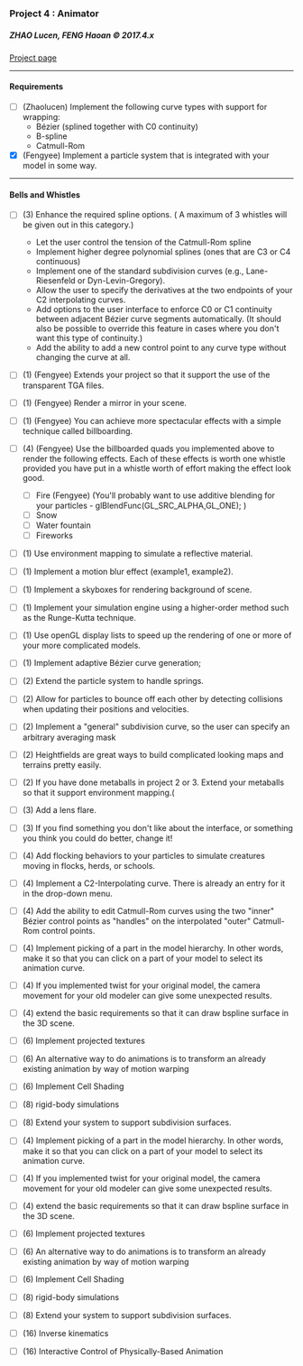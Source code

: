 ### Project 4 : Animator
##### ZHAO Lucen, FENG Haoan 	© 2017.4.x
[Project page](https://course.cse.ust.hk/comp4411/Password_Only/projects/animator03/index.html)
***

#### Requirements

* [ ] (Zhaolucen) Implement the following curve types with support for wrapping:  
    - Bézier (splined together with C0 continuity)  
    - B-spline  
    - Catmull-Rom  
* [x] (Fengyee) Implement a particle system that is integrated with your model in some way.  

***  
#### Bells and Whistles

* [ ] (3) Enhance the required spline options. (  A maximum of 3 whistles will be given out in this category.)
    - Let the user control the tension of the Catmull-Rom spline
    - Implement higher degree polynomial splines (ones that are C3 or C4 continuous)
    - Implement one of the standard subdivision curves (e.g., Lane-Riesenfeld or Dyn-Levin-Gregory).
    - Allow the user to specify the derivatives at the two endpoints of your C2 interpolating curves.
    - Add options to the user interface to enforce C0 or C1 continuity between adjacent Bézier curve segments automatically. (It should also be possible to override this feature in cases where you don't want this type of continuity.)
    - Add the ability to add a new control point to any curve type without changing the curve at all.
* [ ] (1) (Fengyee) Extends your project so that it support the use of the transparent TGA files.
* [ ] (1) (Fengyee) Render a mirror in your scene.
* [ ] (1) (Fengyee) You can achieve more spectacular effects with a simple technique called billboarding.
* [ ] (4) (Fengyee) Use the billboarded quads you implemented above to render the following effects.  Each of these effects is worth one whistle provided you have put in a whistle worth of effort making the effect look good.
    - [ ] Fire (Fengyee) (You'll probably want to use additive blending for your particles - glBlendFunc(GL_SRC_ALPHA,GL_ONE); )
    - [ ] Snow
    - [ ] Water fountain
    - [ ] Fireworks
* [ ] (1) Use environment mapping to simulate a reflective material.
* [ ] (1) Implement a motion blur effect (example1, example2). 
* [ ] (1) Implement a skyboxes for rendering background of scene.
* [ ] (1)  Implement your simulation engine using a higher-order method such as the Runge-Kutta technique. 
* [ ] (1) Use openGL  display lists to speed up the rendering of one or more of your more complicated models.
* [ ] (1) Implement adaptive Bézier curve generation; 
* [ ] (2) Extend the particle system to handle springs.
* [ ] (2) Allow for particles to bounce off each other by detecting collisions when updating their positions and velocities.
* [ ] (2) Implement a "general" subdivision curve, so the user can specify an arbitrary averaging mask 
* [ ] (2) Heightfields are great ways to build complicated looking maps and terrains pretty easily.
* [ ] (2) If you have done metaballs in project 2 or 3.  Extend your metaballs so that it support environment mapping.(
* [ ] (3)  Add a lens flare.
* [ ] (3) If you find something you don't like about the interface, or something you think you could do better, change it!
* [ ] (4) Add flocking behaviors to your particles to simulate creatures moving in flocks, herds, or schools.
* [ ] (4) Implement a C2-Interpolating curve.  There is already an entry for it in the drop-down menu.
* [ ] (4) Add the ability to edit Catmull-Rom curves using the two "inner" Bézier control points as "handles" on the interpolated "outer" Catmull-Rom control points.
* [ ] (4) Implement picking of a part in the model hierarchy. In other words, make it so that you can click on a part of your model to select its animation curve. 
* [ ] (4) If you implemented twist for your original model, the camera movement for your old modeler can give some unexpected results.
* [ ] (4)  extend the basic requirements so that it can draw bspline surface in the 3D scene.
* [ ] (6)  Implement projected textures
* [ ] (6) An alternative way to do animations is to transform an already existing animation by way of motion warping
* [ ] (6) Implement Cell Shading
* [ ] (8)  rigid-body simulations
* [ ] (8) Extend your system to support subdivision surfaces.
* [ ] (4) Implement picking of a part in the model hierarchy. In other words, make it so that you can click on a part of your model to select its animation curve. 
* [ ] (4) If you implemented twist for your original model, the camera movement for your old modeler can give some unexpected results.
* [ ] (4)  extend the basic requirements so that it can draw bspline surface in the 3D scene.
* [ ] (6)  Implement projected textures
* [ ] (6) An alternative way to do animations is to transform an already existing animation by way of motion warping
* [ ] (6) Implement Cell Shading
* [ ] (8)  rigid-body simulations
* [ ] (8) Extend your system to support subdivision surfaces.

* [ ] (16) Inverse kinematics
* [ ] (16) Interactive Control of Physically-Based Animation